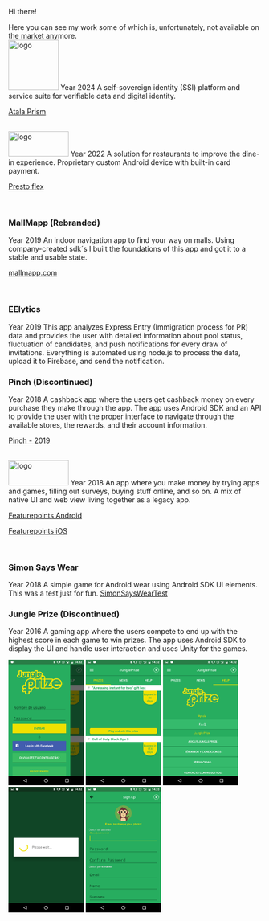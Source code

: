 Hi there!

Here you can see my work some of which is, unfortunately, not available on the market anymore.
</br>
<img src="https://atalaprism.io/images/atala-prism-logo-suite.svg" title="logo" width="100" height="100" /> 
Year 2024
A self-sovereign identity (SSI) platform and service suite for verifiable data and digital identity.

<a href="https://atalaprism.io/" target="_blank">Atala Prism</a>

</br>
<img src="https://presto.com/wp-content/uploads/2023/01/logo.png" title="logo" width="120" height="50" /> 
Year 2022
A solution for restaurants to improve the dine-in experience. Proprietary custom Android device with built-in card payment.

<a href="https://presto.com/flex/" target="_blank">Presto flex</a>

</br>
<h3>MallMapp (Rebranded)</h3>
Year 2019
An indoor navigation app to find your way on malls. Using company-created sdk´s I built the foundations of this app and got it to a stable and usable state.

<a href="https://mapsted.com/indoor-positioning-technology" target="_blank">mallmapp.com</a>

</br>
<h3>EElytics</h3>
Year 2019
This app analyzes Express Entry (Immigration process for PR) data and provides the user with detailed information about pool status, fluctuation of candidates, and push notifications for every draw of invitations.
Everything is automated using node.js to process the data, upload it to Firebase, and send the notification.

</br>
<h3>Pinch (Discontinued)</h3>
Year 2018
A cashback app where the users get cashback money on every purchase they make through the app.
The app uses Android SDK and an API to provide the user with the proper interface to navigate through the available stores, the rewards, and their account information.

<a href="https://github.com/cristiangoncas/Portfolio/blob/master/pinch/pinch.gif" target="_blank">Pinch - 2019</a>

</br>
<img src="https://cdn1.featurepoints.com/points/2.12.3/assets/images/landing/fp_logo_white.svg" title="logo" width="120" height="50" />
Year 2018
An app where you make money by trying apps and games, filling out surveys, buying stuff online, and so on. A mix of native UI and web view living together as a legacy app.

<a href="https://play.google.com/store/apps/details?id=com.tapgen.featurepoints&hl=en" target="_blank">Featurepoints Android</a>

<a href="https://itunes.apple.com/us/app/featurepoints/id1409722949?mt=8" target="_blank">Featurepoints iOS</a>

</br>
<h3>Simon Says Wear</h3>
Year 2018
A simple game for Android wear using Android SDK UI elements. This was a test just for fun.
<a href="https://github.com/cristiangoncas/SimonSaysWearTest" target="_blank">SimonSaysWearTest</a>

</br>
<h3>Jungle Prize (Discontinued)</h3>
Year 2016
A gaming app where the users compete to end up with the highest score in each game to win prizes.
The app uses Android SDK to display the UI and handle user interaction and uses Unity for the games.

<img src="/jungleprize/Screenshot_20160729-143228.png" title="screenshot 1" width="150" height="250" />  <img src="/jungleprize/Screenshot_20160729-143232.png" title="screenshot 1" width="150" height="250" />  <img src="/jungleprize/Screenshot_20160729-143244.png" title="screenshot 1" width="150" height="250" />  <img src="/jungleprize/Screenshot_20160729-143255.png" title="screenshot 1" width="150" height="250" />  <img src="/jungleprize/Screenshot_20160729-143332.png" title="screenshot 1" width="150" height="250" />

